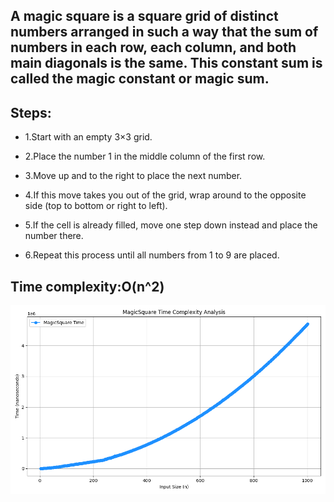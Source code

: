 ## A magic square is a square grid of distinct numbers arranged in such a way that the sum of numbers in each row, each column, and both main diagonals is the same. This constant sum is called the magic constant or magic sum.

## Steps:

- 1.Start with an empty 3×3 grid.

- 2.Place the number 1 in the middle column of the first row.

- 3.Move up and to the right to place the next number.

- 4.If this move takes you out of the grid, wrap around to the opposite side (top to bottom or right to left).

- 5.If the cell is already filled, move one step down instead and place the number there.

- 6.Repeat this process until all numbers from 1 to 9 are placed.

## Time complexity:O(n^2)

![Alt text](../plot/png/magicsquare.png)

